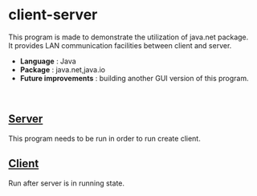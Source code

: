 # client-server
This program is made to demonstrate the utilization of java.net package.<br>
It provides LAN communication facilities between client and server.<br>
<ul>
  <li><b>Language</b> : Java<br></li>
  <li><b>Package</b>  : java.net,java.io<br></li>
  <li><b>Future improvements</b> : building another GUI version of this program.<br></li>
</ul><br>

## <object data="server.java" type="text/plain" width="500" style="height: 300px"><a href="server.java">Server</a></object>
This program needs to be run in order to run create client.

## <object data="client.java" type="text/plain" width="500" style="height: 300px"><a href="client.java">Client</a></object>
Run after server is in running state.

